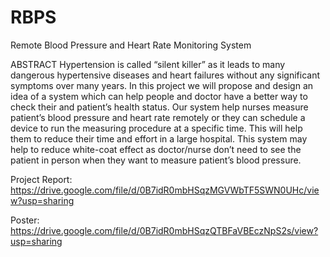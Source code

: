 RBPS
====

Remote Blood Pressure and Heart Rate Monitoring System

ABSTRACT
Hypertension is called “silent killer” as it leads to many dangerous hypertensive diseases and
heart failures without any significant symptoms over many years. In this project we will propose and
design an idea of a system which can help people and doctor have a better way to check their and
patient’s health status. Our system help nurses measure patient’s blood pressure and heart rate
remotely or they can schedule a device to run the measuring procedure at a specific time. This will
help them to reduce their time and effort in a large hospital. This system may help to reduce
white-coat effect as doctor/nurse don’t need to see the patient in person when they want to measure
patient’s blood pressure.

Project Report:
https://drive.google.com/file/d/0B7idR0mbHSqzMGVWbTF5SWN0UHc/view?usp=sharing

Poster:
https://drive.google.com/file/d/0B7idR0mbHSqzQTBFaVBEczNpS2s/view?usp=sharing
